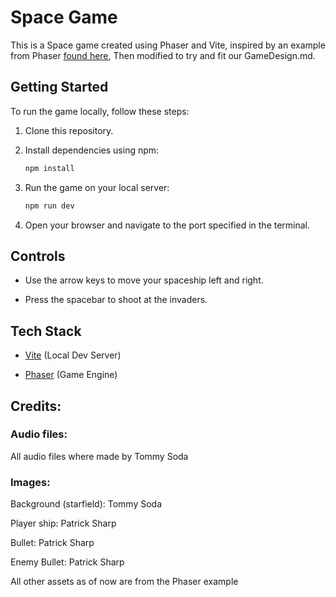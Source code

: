 # Space Game

This is a Space game created using Phaser and Vite, inspired by an example from Phaser [found here](https://samme.github.io/phaser-examples-mirror/games/invaders.html), Then modified to try and fit our GameDesign.md.

## Getting Started

To run the game locally, follow these steps:

1. Clone this repository.
2. Install dependencies using npm:

   ```bash
   npm install
3. Run the game on your local server:

    ```bash
    npm run dev
4. Open your browser and navigate to the port specified in the terminal.

## Controls

- Use the arrow keys to move your spaceship left and right.

- Press the spacebar to shoot at the invaders.

## Tech Stack

- [Vite](https://vitejs.dev/) (Local Dev Server)

- [Phaser](https://phaser.io/) (Game Engine)

## Credits:

### Audio files: 

All audio files where made by Tommy Soda

### Images:

Background (starfield): Tommy Soda

Player ship: Patrick Sharp

Bullet: Patrick Sharp

Enemy Bullet: Patrick Sharp

All other assets as of now are from the Phaser example
